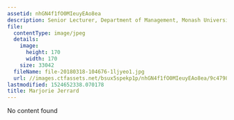 ```yaml
---
assetid: nhGN4f1fO0MIeuyEAo8ea
description: Senior Lecturer, Department of Management, Monash University
file:
  contentType: image/jpeg
  details:
    image:
      height: 170
      width: 170
    size: 33042
  fileName: file-20180318-104676-1ljyeo1.jpg
  url: //images.ctfassets.net/bsux5spekp1p/nhGN4f1fO0MIeuyEAo8ea/9c4798a72e80d4eedb4c81d87dcb1daf/file-20180318-104676-1ljyeo1.jpg
lastmodified: 1524652338.070178
title: Marjorie Jerrard
---
```

No content found